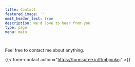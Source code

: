```yaml
---
title: Contact
featured_image: ''
omit_header_text: true
description: We'd love to hear from you
type: page
menu: main

---
```



Feel free to contact me about anything.

{{< form-contact action="https://formspree.io/f/mbjnoknj" >}}
